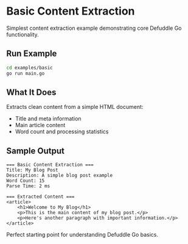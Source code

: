 # Basic Content Extraction

Simplest content extraction example demonstrating core Defuddle Go functionality.

## Run Example

```bash
cd examples/basic
go run main.go
```

## What It Does

Extracts clean content from a simple HTML document:
- Title and meta information
- Main article content
- Word count and processing statistics

## Sample Output

```
=== Basic Content Extraction ===
Title: My Blog Post
Description: A simple blog post example
Word Count: 15
Parse Time: 2 ms

=== Extracted Content ===
<article>
    <h1>Welcome to My Blog</h1>
    <p>This is the main content of my blog post.</p>
    <p>Here's another paragraph with important information.</p>
</article>
```

Perfect starting point for understanding Defuddle Go basics. 